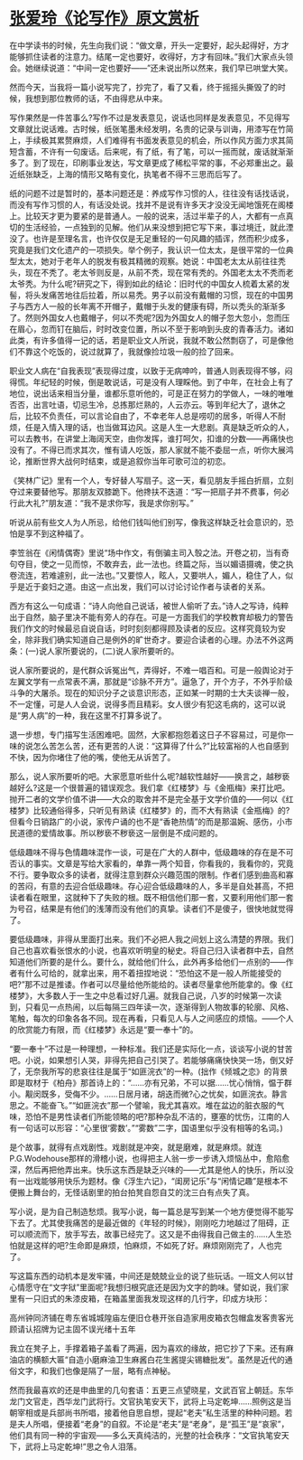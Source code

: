 # [张爱玲《论写作》原文赏析](https://www.vrrw.net/wx/9926.html)

在中学读书的时候，先生向我们说：“做文章，开头一定要好，起头起得好，方才能够抓住读者的注意力。结尾一定也要好，收得好，方才有回味。”我们大家点头领会。她继续说道：“中间一定也要好——”还未说出所以然来，我们早已哄堂大笑。

然而今天，当我将一篇小说写完了，抄完了，看了又看，终于摇摇头撕毁了的时候，我想到那位教师的话，不由得悲从中来。

写作果然是一件苦事么?写作不过是发表意见，说话也同样是发表意见，不见得写文章就比说话难。古时候，纸张笔墨未经发明，名贵的记录与训诲，用漆写在竹简上，手续极其累赘麻烦，人们难得有书面发表意见的机会，所以作风方面力求其简短含蓄，不许有一句废话。后来呢，有了纸，有了笔，可以一摇而就，废话就渐渐多了。到了现在，印刷事业发达，写文章更成了稀松平常的事，不必郑重出之。最近纸张缺乏，上海的情形又略有变化，执笔者不得不三思而后写了。

纸的问题不过是暂时的，基本问题还是：养成写作习惯的人，往往没有话找话说，而没有写作习惯的人，有话没处说。找并不是说有许多天才没没无闻地饿死在阁楼上。比较天才更为要紧的是普通人。一般的说来，活过半辈子的人，大都有一点真切的生活经验，一点独到的见解。他们从来没想到把它写下来，事过境迁，就此湮没了。也许是至理名言，也许仅仅是无足重轻的一句风趣的插诨，然而积少成多，究竟是我们文化遗产的一项损失。举个例子，我认识一位太太，是很平常的一位典型太太，她对于老年人的脱发有极其精微的观察。她说：中国老太太从前往往秃头，现在不秃了。老太爷则反是，从前不秃，现在常有秃的。外国老太太不秃而老太爷秃。为什么呢?研究之下，得到如此的结论：旧时代的中国女人梳着太紧的发髻，将头发痛苦地往后拉着，所以易秃。男子以前没有戴帽的习惯，现在的中国男子与西方人一般的长年离不开帽子，戴帽于头发的健康有碍，所以秃头的渐渐多了。然则外国女人也戴帽子，何以不秃呢?因为外国女人的帽子忽大忽小，忽而压在眉心，忽而钉在脑后，时时改变位置，所以不至于影响到头皮的青春活力。诸如此类，有许多值得一记的话，若是职业文人所说，我就不敢公然剽窃了，可是像他们不靠这个吃饭的，说过就算了，我就像捡垃圾一般的捡了回来。



职业文人病在“自我表现”表现得过度，以致于无病呻吟，普通人则表现得不够，闷得慌。年纪轻的时候，倒是敢说话，可是没有人理睬他。到了中年，在社会上有了地位，说出话来相当分量，谁都乐意听他的，可是正在努力的学做人，一味的唯唯否否，出言吐语，切忌生冷，总拣那烂熟的，人云亦云。等到年纪大了，退休之后，比较不负责任，可以言论自由了，不幸老年人总是唠叨的居多，听得人不耐烦，任是入情入理的话，也当做耳边风。这是人生一大悲剧。真是缺乏听众的人，可以去教书，在讲堂上海阔天空，由你发挥，谁打呵欠，扣谁的分数——再痛快也没有了。不得已而求其次，惟有请人吃饭，那人家就不能不委屈一点，听你大展鸿论，推断世界大战何时结束，或是追叙你当年可歌可泣的初恋。

《笑林广记》里有一个人，专好替人写扇子。这一天，看见朋友手摇白折扇，立刻夺过来要替他写。那朋友双膝跪下。他搀扶不迭道：“写一把扇子并不费事，何必行此大礼?”朋友道：“我不是求你写，我是求你别写。”

听说从前有些文人为人所忌，给他们钱叫他们别写，像我这样缺乏社会意识的，恐怕是享不到这种福了。

李笠翁在《闲情偶寄》里说“场中作文，有倒骗主司入彀之法。开卷之初，当有奇句夺目，使之一见而惊，不敢弃去，此一法也。终篇之际，当以媚语摄魂，使之执卷流连，若难遽别，此一法也。”又要惊人，眩人，又要哄人，媚人，稳住了人，似乎是近于妾妇之道。由这一点出发，我们可以讨论讨论作者与读者的关系。

西方有这么一句成语：“诗人向他自己说话，被世人偷听了去。”诗人之写诗，纯粹出于自然，脑子里决不能有旁人的存在。可是一方面我们的学校教育却极力的警告我们作文的时候最忌自说自话，时时刻刻都得顾及读者的反应。这样究竟较为安全，除非我们确实知道自己是例外的旷世奇才。要迎合读者的心理。办法不外这两条：(一)说人家所要说的，(二)说人家所要听的。

说人家所要说的，是代群众诉冤出气，弄得好，不难一唱百和。可是一般舆论对于左翼文学有一点常表不满，那就是“诊脉不开方”。逼急了，开个方子，不外乎阶级斗争的大屠杀。现在的知识分子之谈意识形态，正如某一时期的士大夫谈禅一般，不一定懂，可是人人会说，说得多而且精彩。女人很少有犯这毛病的，这可以说是“男人病”的一种，我在这里不打算多说了。

退一步想，专门描写生活困难吧。固然，大家都抱怨着这日子不容易过，可是你一味的说怎么苦怎么苦，还有更苦的人说：“这算得了什么?”比较富裕的人也自感到不快，因为你堵住了他的嘴，使他无从诉苦了。

那么，说人家所要听的吧。大家愿意听些什么呢?越软性越好——换言之，越秽亵越好么?这是一个很普遍的错误观念。我们拿《红楼梦》与《金瓶梅》来打比吧。抛开二者的文学价值不讲——大众的取舍并不是完全基于文学价值的——何以《红楼梦》比较通俗得多，只听见有熟读《红楼梦》的，而不大有熟读《金瓶梅》的?但看今日销路广的小说，家传户诵的也不是“香艳热情”的而是那温婉、感伤，小市民道德的爱情故事。所以秽亵不秽亵这一层倒是不成问题的。

低级趣味不得与色情趣味混作一谈，可是在广大的人群中，低级趣味的存在是不可否认的事实。文章是写给大家看的，单靠一两个知音，你看我的，我看你的，究竟不行。要争取众多的读者，就得注意到群众兴趣范围的限制。作者们感到曲高和寡的苦闷，有意的去迎合低级趣味。存心迎合低级趣味的人，多半是自处甚高，不把读者看在眼里，这就种下了失败的根。既不相信他们那一套，又要利用他们那一套为号召，结果是有他们的浅薄而没有他们的真挚。读者们不是傻子，很快地就觉得了。

要低级趣味，非得从里面打出来。我们不必把人我之间划上这么清楚的界限。我们自己也喜欢看张恨水的小说，也喜欢听明皇的秘史。将自己归入读者群中去，自然知道他们所要的是什么。要什么，就给他们什么，此外再多给他们一点别的——作者有什么可给的，就拿出来，用不着扭捏地说：“恐怕这不是一般人所能接受的吧?”那不过是推诿。作者可以尽量给他所能给的。读者尽量拿他所能拿的。像《红楼梦》，大多数人于一生之中总看过好几遍。就我自己说，八岁的时候第一次读到，只看见一点热闹，以后每隔三四年读一次，逐渐得到人物故事的轮廓、风格、笔触，每次的印象各各不同。现在再看，只看见人与人之间感应的烦恼。——个人的欣赏能力有限，而《红楼梦》永远是“要一奉十”的。

“要一奉十”不过是一种理想，一种标准。我们还是实际化一点，谈谈写小说的甘苦吧。小说，如果想引人哭，非得先把自己引哭了。若能够痛痛快快哭一场，倒又好了，无奈我所写的悲哀往往是属于“如匪浣衣”的一种。(拙作《倾城之恋》的背景即是取材于《柏舟》那首诗上的：“……亦有兄弟，不可以据……忧心悄悄，愠于群小。觏闵既多，受侮不少。……日居月诸，胡迭而微?心之忧矣，如匪浣衣。静言思之。不能奋飞。”“如匪浣衣”那一个譬喻，我尤其喜欢。堆在盆边的脏衣服的气味，恐怕不是男性读者们所能领略的吧?那种杂乱不洁的，壅塞的忧伤，江南的人有一句话可以形容：“心里很‘雾数’。”“雾数”二字，国语里似乎没有相等的名词。)

是个故事，就得有点戏剧性。戏剧就是冲突，就是磨难，就是麻烦。就连P.G.Wodehouse那样的滑稽小说，也得把主人翁一步一步诱入烦恼丛中，愈陷愈深，然后再把他弄出来。快乐这东西是缺乏兴味的——尤其是他人的快乐，所以没有一出戏能够用快乐为题材。像《浮生六记》，“闺房记乐”与“闲情记趣”是根本不便搬上舞台的，无怪话剧里的拍台拍凳自怨自艾的沈三白有点失了真。

写小说，是为自己制造愁烦。我写小说，每一篇总是写到某一个地方便觉得不能写下去了。尤其使我痛苦的是最近做的《年轻的时候》，刚刚吃力地越过了阻碍，正可以顺流而下，放手写去，故事已经完了。这又是不由得我自己做主的……人生恐怕就是这样的吧?生命即是麻烦，怕麻烦，不如死了好。麻烦刚刚完了，人也完了。

写这篇东西的动机本是发牢骚，中间还是兢兢业业的说了些玩话。一班文人何以甘心情愿守在“文字狱”里面呢?我想归根究底还是因为文字的韵味。譬如说，我们家里有一只旧式的朱漆皮箱，在箱盖里面我发现这样的几行字，印成方块形：

高州钟同济铺在粤东省城城隍庙左便旧仓巷开张自造家用皮箱衣包帽盒发客贵客光顾请认招牌为记主固不误光绪十五年

我立在凳子上，手撑着箱子盖看了两遍，因为喜欢的缘故，把它抄了下来。还有麻油店的横额大匾“自造小磨麻油卫生麻酱白花生酱提尖锡糖批发”。虽然是近代的通俗文字，和我们也像是隔了一层，略有点神秘。

然而我最喜欢的还是申曲里的几句套语：五更三点望晓星，文武百官上朝廷。东华龙门文官走，西华龙门武将行。文官执笔安天下，武将上马定乾坤……照例这是当朝宰相或是兵部尚书所唱，接着他自思自想，提起“老夫”私生活里的种种问题。若是夫人所唱，便接着“老身”的自叙。不论是“老夫”是“老身”，是“孤王”是“哀家”，他们具有同一种的宇宙观——多么天真纯洁的，光整的社会秩序：“文官执笔安天下，武将上马定乾坤!”思之令人泪落。

